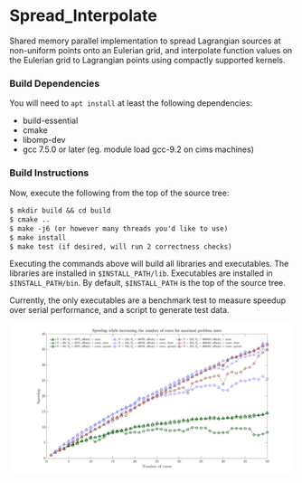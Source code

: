 # Spread_Interpolate
Shared memory parallel implementation to spread Lagrangian sources at non-uniform points onto an Eulerian grid, and interpolate 
function values on the Eulerian grid to Lagrangian points using compactly supported kernels.


### Build Dependencies ###
You will need to `apt install` at least the following dependencies:

* build-essential
* cmake
* libomp-dev
* gcc 7.5.0 or later (eg. module load gcc-9.2 on cims machines)

### Build Instructions ###
Now, execute the following from the top of the source tree: 
```
$ mkdir build && cd build
$ cmake ..
$ make -j6 (or however many threads you'd like to use)
$ make install
$ make test (if desired, will run 2 correctness checks)
```
Executing the commands above will build all libraries and executables. The libraries are
installed in `$INSTALL_PATH/lib`. Executables are installed in `$INSTALL_PATH/bin`. 
By default, `$INSTALL_PATH` is the top of the source tree. 

Currently, the only executables are a benchmark test to measure speedup over serial performance,
and a script to generate test data.

![Speedup](benchmark/speedup.png)


